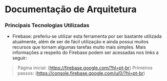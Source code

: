 # Documentação de Arquitetura

### Principais Tecnologias Utilizadas

* Firebase: preferiu-se utilizar esta ferramenta por ser bastante utilizada atualmente, além de ser de fácil utilização e ainda possui muitos recursos que tornam algumas tarefas muito mais simples. Mais informações a respeito do Firebase podem ser acessadas nos links a seguir:
> Página inicial: (https://firebase.google.com/?hl=pt-br) 
> Primeiros passos: (https://console.firebase.google.com/u/0/?hl=pt-br)
